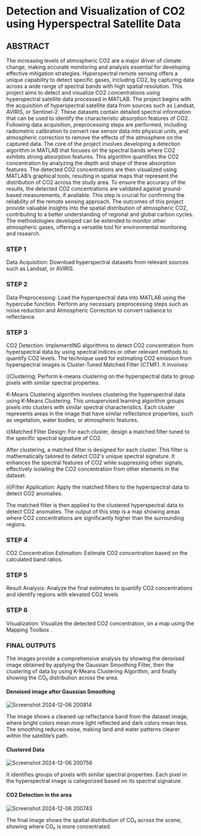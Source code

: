 # Detection and Visualization of CO2 using Hyperspectral Satellite Data

## ABSTRACT

The increasing levels of atmospheric CO2 are a major driver of climate change, making accurate monitoring and analysis essential for developing effective mitigation strategies. Hyperspectral remote sensing offers a unique capability to detect specific gases, including CO2, by capturing data across a wide range of spectral bands with high spatial resolution. This project aims to detect and visualize CO2 concentrations using hyperspectral satellite data processed in MATLAB. The project begins with the acquisition of hyperspectral satellite data from sources such as Landsat, AVIRIS, or Sentinel-2. These datasets contain detailed spectral information that can be used to identify the characteristic absorption features of CO2. Following data acquisition, preprocessing steps are performed, including radiometric calibration to convert raw sensor data into physical units, and atmospheric correction to remove the effects of the atmosphere on the captured data. The core of the project involves developing a detection algorithm in MATLAB that focuses on the spectral bands where CO2 exhibits strong absorption features. This algorithm quantifies the CO2 concentration by analyzing the depth and shape of these absorption features. The detected CO2 concentrations are then visualized using MATLAB’s graphical tools, resulting in spatial maps that represent the distribution of CO2 across the study area. To ensure the accuracy of the results, the detected CO2 concentrations are validated against ground-based measurements, if available. This step is crucial for confirming the reliability of the remote sensing approach. The outcomes of this project provide valuable insights into the spatial distribution of atmospheric CO2, contributing to a better understanding of regional and global carbon cycles. The methodologies developed can be extended to monitor other atmospheric gases, offering a versatile tool for environmental monitoring and research.

### STEP 1
Data Acquisition: Download hyperspectral datasets from relevant sources such as Landsat, or AVIRIS.

### STEP 2
Data Preprocessing: Load the hyperspectral data into MATLAB using the hypercube function. Perform any necessary preprocessing steps such as noise reduction and Atmospheric Correction to convert radiance to reflectance.

### STEP 3
CO2 Detection: ImplementING algorithms to detect CO2 concentration from hyperspectral data by using spectral indices or other relevant methods to quantify CO2 levels. The technique used for estimating CO2 emission from hyperspectral images is Cluster-Tuned Matched Filter (CTMF). It involves: 

i)Clustering: Perform k-means clustering on the hyperspectral data to group pixels with similar spectral properties.

K-Means Clustering algorithm involves clustering the hyperspectral data using K-Means Clustering. This unsupervised learning algorithm groups pixels into clusters with similar spectral characteristics. Each cluster represents areas in the image that have similar reflectance properties, such as vegetation, water bodies, or atmospheric features.

ii)Matched Filter Design: For each cluster, design a matched filter tuned to the specific spectral signature of CO2. 

After clustering, a matched filter is designed for each cluster. This filter is mathematically tailored to detect CO2's unique spectral signature. It enhances the spectral features of CO2 while suppressing other signals, effectively isolating the CO2 concentration from other elements in the dataset.

iii)Filter Application: Apply the matched filters to the hyperspectral data to detect CO2 anomalies.

The matched filter is then applied to the clustered hyperspectral data to detect CO2 anomalies. The output of this step is a map showing areas where CO2 concentrations are significantly higher than the surrounding regions.

### STEP 4
CO2 Concentration Estimation: Estimate CO2 concentration based on the calculated band ratios.

### STEP 5
Result Analysis: Analyze the final estimates to quantify CO2 concentrations and identify regions with elevated CO2 levels

### STEP 6
Visualization: Visualize the detected CO2 concentration, on a map using the Mapping Toolbox .

### FINAL OUTPUTS

The images provide a comprehensive analysis by showing the denoised image obtained by applying the Gaussian Smoothing Filter, then the clustering of data by using K-Means Clustering Algorithm, and finally showing the CO₂ distribution across the area.

#### Denoised image after Gaussian Smoothing

![Screenshot 2024-12-06 200814](https://github.com/user-attachments/assets/d95981b2-7a69-4cfb-a13a-3f3a48b59486)

The image shows a cleaned-up reflectance band from the dataset image, where bright colors mean more light reflected and dark colors mean less. The smoothing reduces noise, making land and water patterns clearer within the satellite’s path.

#### Clustered Data 

![Screenshot 2024-12-06 200756](https://github.com/user-attachments/assets/7ce22865-2f38-40ed-a8c2-1c29671f9427)

It identifies groups of pixels with similar spectral properties. Each pixel in the hyperspectral image is categorized based on its spectral signature.


#### CO2 Detection in the area

![Screenshot 2024-12-06 200743](https://github.com/user-attachments/assets/ea77ce1c-d397-4ccc-aa21-21eba490b5ee)

The final image shows the spatial distribution of CO₂ across the scene, showing where CO₂ is more concentrated.
